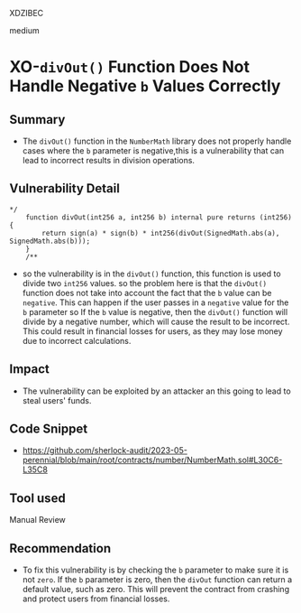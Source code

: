 XDZIBEC

medium

# XO-`divOut()` Function Does Not Handle Negative `b` Values Correctly

## Summary
- The `divOut()` function in the `NumberMath` library does not properly handle cases where the `b` parameter is negative,this is a vulnerability that can  lead to incorrect results in division operations.
## Vulnerability Detail
```solidity
*/
    function divOut(int256 a, int256 b) internal pure returns (int256) {
        return sign(a) * sign(b) * int256(divOut(SignedMath.abs(a), SignedMath.abs(b)));
    }
    /**
```
- so the vulnerability is in  the `divOut()` function, this  function is used to divide two `int256` values. so the problem here  is that the `divOut()` function does not take into account the fact that the `b` value can be `negative`. This can happen if the user passes in a `negative` value for the `b` parameter so If the `b` value is negative, then the `divOut()` function will divide by a negative number, which will cause the result to be incorrect. This could result in financial losses for users, as they may lose money due to incorrect calculations.
## Impact
- The vulnerability can be exploited by an attacker an this going to lead to steal users' funds.
## Code Snippet
- https://github.com/sherlock-audit/2023-05-perennial/blob/main/root/contracts/number/NumberMath.sol#L30C6-L35C8
## Tool used

Manual Review

## Recommendation
- To fix this vulnerability is by  checking the `b` parameter to make sure it is not `zero`. If the `b` parameter is zero, then the `divOut` function can return a default value, such as zero. This will prevent the contract from crashing and protect users from financial losses.